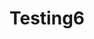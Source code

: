 <!DOCTYPE md>

<html>
<head>
 <title> Tiisus saves </title>
 <meta charset="utf-8" />
</head>
<body>

<h1>Testing6<h1>


</body>
